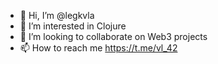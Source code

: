 - 👋 Hi, I’m @legkvla
- 👀 I’m interested in Clojure
- 💞️ I’m looking to collaborate on Web3 projects
- 📫 How to reach me https://t.me/vl_42

<!---
legkvla/legkvla is a ✨ special ✨ repository because its `README.md` (this file) appears on your GitHub profile.
You can click the Preview link to take a look at your changes.
--->
